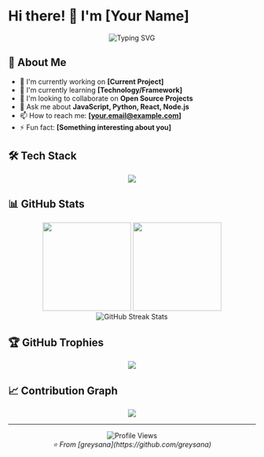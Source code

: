 # Hi there! 👋 I'm [Your Name]

<div align="center">
  <img src="https://readme-typing-svg.herokuapp.com?font=Fira+Code&weight=500&size=22&pause=1000&color=F75C7E&center=true&vCenter=true&random=false&width=435&lines=Welcome+to+my+GitHub+profile!;Full+Stack+Developer;Open+Source+Enthusiast;Always+learning+new+things" alt="Typing SVG" />
</div>

## 🚀 About Me

- 🔭 I'm currently working on **[Current Project]**
- 🌱 I'm currently learning **[Technology/Framework]**
- 👯 I'm looking to collaborate on **Open Source Projects**
- 💬 Ask me about **JavaScript, Python, React, Node.js**
- 📫 How to reach me: **[your.email@example.com]**
- ⚡ Fun fact: **[Something interesting about you]**

## 🛠️ Tech Stack

<div align="center">
  <img src="https://skillicons.dev/icons?i=js,ts,react,nodejs,python,java,html,css,sass,tailwind,vue,angular,express,mongodb,mysql,postgresql,redis,docker,kubernetes,aws,git,github,vscode,figma&perline=8" />
</div>

## 📊 GitHub Stats

<div align="center">
  <img height="180em" src="https://github-readme-stats.vercel.app/api?username=greysana&show_icons=true&theme=radical&include_all_commits=true&count_private=true"/>
  <img height="180em" src="https://github-readme-stats.vercel.app/api/top-langs/?username=greysana&layout=compact&theme=radical"/>
</div>

<div align="center">
  <img src="https://github-readme-streak-stats.herokuapp.com/?user=greysana&theme=radical" alt="GitHub Streak Stats" />
</div>

## 🏆 GitHub Trophies

<div align="center">
  <img src="https://github-profile-trophy.vercel.app/?username=greysana&theme=radical&no-frame=false&no-bg=false&margin-w=4" />
</div>

## 📈 Contribution Graph

<div align="center">
  <img src="https://github-readme-activity-graph.vercel.app/graph?username=greysana&theme=redical&bg_color=20232a&hide_border=true" />
</div>

---

<div align="center">
  <img src="https://komarev.com/ghpvc/?username=greysana&color=blueviolet&style=flat-square&label=Profile+Views" alt="Profile Views" />
</div>

<div align="center">
  <i>⭐️ From [greysana](https://github.com/greysana)</i>
</div>
